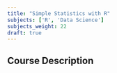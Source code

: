 ```yaml
---
title: "Simple Statistics with R"
subjects: ['R', 'Data Science']
subjects_weight: 22
draft: true
---
```


<!--
	http://www.quantide.com/winter-courses-opening-r-data-science-statistics-data-science/
-->

## Course Description